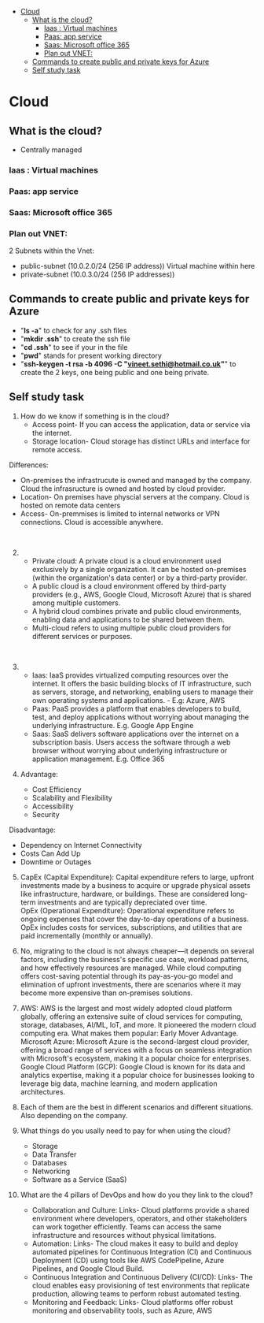 - [Cloud](#cloud)
  - [What is the cloud?](#what-is-the-cloud)
    - [Iaas : Virtual machines](#iaas--virtual-machines)
    - [Paas: app service](#paas-app-service)
    - [Saas: Microsoft office 365](#saas-microsoft-office-365)
    - [Plan out VNET:](#plan-out-vnet)
  - [Commands to create public and private keys for Azure](#commands-to-create-public-and-private-keys-for-azure)
  - [Self study task](#self-study-task)




# Cloud

## What is the cloud?
* Centrally managed

### Iaas : Virtual machines

### Paas: app service

### Saas: Microsoft office 365



### Plan out VNET:
2 Subnets within the Vnet:
* public-subnet (10.0.2.0/24 (256 IP address)) Virtual machine within here
* private-subnet (10.0.3.0/24 (256 IP addresses))



## Commands to create public and private keys for Azure
* "**ls -a**" to check for any .ssh files
* "**mkdir .ssh**" to create the ssh file 
* "**cd .ssh**" to see if your in the file
* "**pwd**" stands for present working directory
* "**ssh-keygen -t rsa -b 4096 -C "vineet.sethi@hotmail.co.uk"**" to create the 2 keys, one being public and one being private.


## Self study task
1. How do we know if something is in the cloud?
   * Access point- If you can access the application, data or service via the internet.
   * Storage location- Cloud storage has distinct URLs and interface for remote access.

Differences:
* On-premises the infrastrucute is owned and managed by the company. Cloud the infrasructure is owned and hosted by cloud provider.
* Location- On premises have physcial servers at the company. Cloud is hosted on remote data centers
* Access- On-premmises is limited to internal networks or VPN connections. Cloud is accessible anywhere.

<br> 

2. * Private cloud: A private cloud is a cloud environment used exclusively by a single organization. It can be hosted on-premises (within the organization's data center) or by a third-party provider.
   * A public cloud is a cloud environment offered by third-party providers (e.g., AWS, Google Cloud, Microsoft Azure) that is shared among multiple customers.
   * A hybrid cloud combines private and public cloud environments, enabling data and applications to be shared between them.
   * Multi-cloud refers to using multiple public cloud providers for different services or purposes.

<br>

3. * Iaas: IaaS provides virtualized computing resources over the internet. It offers the basic building blocks of IT infrastructure, such as servers, storage, and networking, enabling users to manage their own operating systems and applications. - E.g: Azure, AWS
   * Paas: PaaS provides a platform that enables developers to build, test, and deploy applications without worrying about managing the underlying infrastructure. E.g. Google App Engine
   * Saas: SaaS delivers software applications over the internet on a subscription basis. Users access the software through a web browser without worrying about underlying infrastructure or application management. E.g. Office 365

4. Advantage:
   * Cost Efficiency
   * Scalability and Flexibility
   * Accessibility
   * Security
  
  Disadvantage:
  * Dependency on Internet Connectivity
  * Costs Can Add Up
  * Downtime or Outages

5. CapEx (Capital Expenditure): Capital expenditure refers to large, upfront investments made by a business to acquire or upgrade physical assets like infrastructure, hardware, or buildings. These are considered long-term investments and are typically depreciated over time.<br>
OpEx (Operational Expenditure): Operational expenditure refers to ongoing expenses that cover the day-to-day operations of a business. OpEx includes costs for services, subscriptions, and utilities that are paid incrementally (monthly or annually).
1. No, migrating to the cloud is not always cheaper—it depends on several factors, including the business's specific use case, workload patterns, and how effectively resources are managed. While cloud computing offers cost-saving potential through its pay-as-you-go model and elimination of upfront investments, there are scenarios where it may become more expensive than on-premises solutions. 

2. AWS: AWS is the largest and most widely adopted cloud platform globally, offering an extensive suite of cloud services for computing, storage, databases, AI/ML, IoT, and more. It pioneered the modern cloud computing era. What makes them popular: Early Mover Advantage.
  Microsoft Azure: Microsoft Azure is the second-largest cloud provider, offering a broad range of services with a focus on seamless integration with Microsoft's ecosystem, making it a popular choice for enterprises.<br>
  Google Cloud Platform (GCP): Google Cloud is known for its data and analytics expertise, making it a popular choice for businesses looking to leverage big data, machine learning, and modern application architectures.

8. Each of them are the best in different scenarios and different situations. Also depending on the company.
9. What things do you usally need to pay for when using the cloud?  
   * Storage
   * Data Transfer
   * Databases
   * Networking
   * Software as a Service (SaaS)

10. What are the 4 pillars of DevOps and how do you they link to the cloud?
    * Collaboration and Culture: Links- Cloud platforms provide a shared environment where developers, operators, and other stakeholders can work together efficiently. Teams can access the same infrastructure and resources without physical limitations.
    * Automation: Links- The cloud makes it easy to build and deploy automated pipelines for Continuous Integration (CI) and Continuous Deployment (CD) using tools like AWS CodePipeline, Azure Pipelines, and Google Cloud Build.
    * Continuous Integration and Continuous Delivery (CI/CD): Links- The cloud enables easy provisioning of test environments that replicate production, allowing teams to perform robust automated testing.
    * Monitoring and Feedback: Links- Cloud platforms offer robust monitoring and observability tools, such as Azure, AWS


   